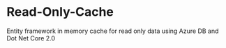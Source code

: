 # Read-Only-Cache
Entity framework in memory cache for read only data using Azure DB and Dot Net Core 2.0
